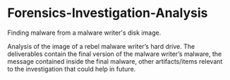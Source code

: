 # Forensics-Investigation-Analysis
Finding malware from a malware writer's disk image.

Analysis of the image of a rebel malware writer’s hard drive. The deliverables contain the final version of the malware writer’s malware, the message contained inside the final malware, other artifacts/items relevant to the investigation that could help in future.

